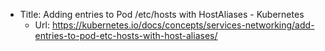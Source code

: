 - Title: Adding entries to Pod /etc/hosts with HostAliases - Kubernetes
  - Url: https://kubernetes.io/docs/concepts/services-networking/add-entries-to-pod-etc-hosts-with-host-aliases/
